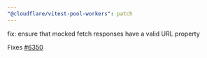 ```yaml
---
"@cloudflare/vitest-pool-workers": patch
---
```


fix: ensure that mocked fetch responses have a valid URL property

Fixes [#6350](https://github.com/cloudflare/workers-sdk/issues/6350)
